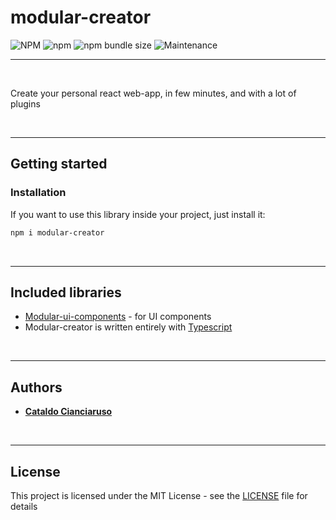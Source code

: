 # modular-creator

![NPM](https://img.shields.io/npm/l/modular-creator?label=License&style=for-the-badge)
![npm](https://img.shields.io/npm/v/modular-creator?color=orange%20&label=Latest%20version&style=for-the-badge&logo=npm)
![npm bundle size](https://img.shields.io/bundlephobia/min/modular-creator?label=Package%20size&style=for-the-badge)
![Maintenance](https://img.shields.io/maintenance/yes/2025?label=Maintained&style=for-the-badge)

---

<br>

Create your personal react web-app, in few minutes, and with a lot of plugins

<br>

---

## Getting started

### Installation

If you want to use this library inside your project, just install it:

```sh
npm i modular-creator
```

<br>

---

## Included libraries

- [Modular-ui-components](https://github.com/CianciarusoCataldo/modular-ui-components) - for UI components
- Modular-creator is written entirely with [Typescript](https://www.typescriptlang.org/)

<br>

---

## Authors

- [**Cataldo Cianciaruso**](https://github.com/CianciarusoCataldo)

<br>

---

## License

This project is licensed under the MIT License - see the [LICENSE](LICENSE) file for details
